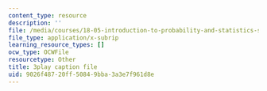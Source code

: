 ```yaml
---
content_type: resource
description: ''
file: /media/courses/18-05-introduction-to-probability-and-statistics-spring-2014/9026f48720ff50849bba3a3e7f961d8e_DyuQsaqXhwU.vtt
file_type: application/x-subrip
learning_resource_types: []
ocw_type: OCWFile
resourcetype: Other
title: 3play caption file
uid: 9026f487-20ff-5084-9bba-3a3e7f961d8e
---
```

